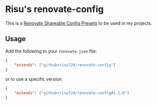 # Risu's renovate-config

This is a [Renovate Shareable Config Presets](https://docs.renovatebot.com/config-presets/) to be used in my projects.

## Usage

Add the following to your `renovate.json` file:

```json
{
	"extends": ["github>risu729/renovate-config"]
}
```

or to use a specific version:

```json
{
	"extends": ["github>risu729/renovate-config#1.1.0"]
}
```
